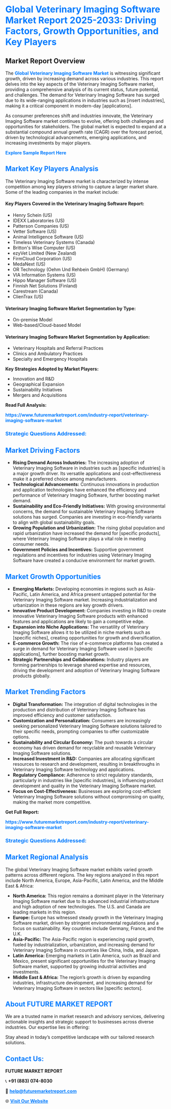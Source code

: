 <h1 style="color: #007BFF;">Global Veterinary Imaging Software Market Report 2025-2033: Driving Factors, Growth Opportunities, and Key Players</h1>

<section id="overview">
<h2>Market Report Overview</h2>
<p>The <a href="https://www.futuremarketreport.com/industry-report/veterinary-imaging-software-market" style="color: #007BFF; text-decoration: none;"><strong>Global Veterinary Imaging Software Market</strong></a> is witnessing significant growth, driven by increasing demand across various industries. This report delves into the key aspects of the Veterinary Imaging Software market, providing a comprehensive analysis of its current status, future potential, and challenges. The demand for Veterinary Imaging Software has surged due to its wide-ranging applications in industries such as [insert industries], making it a critical component in modern-day [applications].</p>
<p>As consumer preferences shift and industries innovate, the Veterinary Imaging Software market continues to evolve, offering both challenges and opportunities for stakeholders. The global market is expected to expand at a substantial compound annual growth rate (CAGR) over the forecast period, driven by technological advancements, emerging applications, and increasing investments by major players.</p>
</section>

<section id="overview">
<p><a href="https://www.futuremarketreport.com/request-sample/reportId=53102" style="color: #007BFF; text-decoration: none;"><strong>Explore Sample Report Here</strong></a></p>
</section>

<section id="key-players">
<h2 style="color: #007BFF;">Market Key Players Analysis</h2>
<p>The Veterinary Imaging Software market is characterized by intense competition among key players striving to capture a larger market share. Some of the leading companies in the market include:</p>
<h4>Key Players Covered in the Veterinary Imaging Software Report:</h4>
<ul><li>Henry Schein (US)</li><li>IDEXX Laboratories (US)</li><li>Patterson Companies (US)</li><li>Vetter Software (US)</li><li>Animal Intelligence Software (US)</li><li>Timeless Veterinary Systems (Canada)</li><li>Britton&#039;s Wise Computer (US)</li><li>ezyVet Limited (New Zealand)</li><li>FirmCloud Corporation (US)</li><li>MedaNext (US)</li><li>OR Technology (Oehm Und Rehbein GmbH) (Germany)</li><li>VIA Information Systems (US)</li><li>Hippo Manager Software (US)</li><li>Finnish Net Solutions (Finland)</li><li>Carestream (Canada)</li><li>ClienTrax (US)</li></ul>
<h4>Veterinary Imaging Software Market Segmentation by Type:</h4>
<ul><li>On-premise Model</li><li>Web-based/Cloud-based Model</li></ul>

<h4>Veterinary Imaging Software Market Segmentation by Application:</h4>
<ul><li>Veterinary Hospitals and Referral Practices</li><li>Clinics and Ambulatory Practices</li><li>Specialty and Emergency Hospitals</li></ul>
<p><strong>Key Strategies Adopted by Market Players:</strong></p>
<ul>
<li>Innovation and R&D</li>
<li>Geographical Expansion</li>
<li>Sustainability Initiatives</li>
<li>Mergers and Acquisitions</li>
</ul>
</section>

<section>
<p><strong>Read Full Analysis: </strong></p><a href="https://www.futuremarketreport.com/industry-report/veterinary-imaging-software-market" style="color: #007BFF; text-decoration: none;"><strong>https://www.futuremarketreport.com/industry-report/veterinary-imaging-software-market</strong></a>
<h3 style="color: #007BFF;">Strategic Questions Addressed:</h3>
</section>

<section id="driving-factors">
<h2 style="color: #007BFF;">Market Driving Factors</h2>
<ul>
<li><strong>Rising Demand Across Industries:</strong> The increasing adoption of Veterinary Imaging Software in industries such as [specific industries] is a major growth driver. Its versatile applications and cost-effectiveness make it a preferred choice among manufacturers.</li>
<li><strong>Technological Advancements:</strong> Continuous innovations in production and application technologies have enhanced the efficiency and performance of Veterinary Imaging Software, further boosting market demand.</li>
<li><strong>Sustainability and Eco-Friendly Initiatives:</strong> With growing environmental concerns, the demand for sustainable Veterinary Imaging Software solutions has surged. Companies are investing in eco-friendly variants to align with global sustainability goals.</li>
<li><strong>Growing Population and Urbanization:</strong> The rising global population and rapid urbanization have increased the demand for [specific products], where Veterinary Imaging Software plays a vital role in meeting consumer needs.</li>
<li><strong>Government Policies and Incentives:</strong> Supportive government regulations and incentives for industries using Veterinary Imaging Software have created a conducive environment for market growth.</li>
</ul>
</section>

<section id="growth-opportunities">
<h2 style="color: #007BFF;">Market Growth Opportunities</h2>
<ul>
<li><strong>Emerging Markets:</strong> Developing economies in regions such as Asia-Pacific, Latin America, and Africa present untapped potential for the Veterinary Imaging Software market. Increasing industrialization and urbanization in these regions are key growth drivers.</li>
<li><strong>Innovative Product Development:</strong> Companies investing in R&D to create innovative Veterinary Imaging Software products with enhanced features and applications are likely to gain a competitive edge.</li>
<li><strong>Expansion into Niche Applications:</strong> The versatility of Veterinary Imaging Software allows it to be utilized in niche markets such as [specific niches], creating opportunities for growth and diversification.</li>
<li><strong>E-commerce Growth:</strong> The rise of e-commerce platforms has created a surge in demand for Veterinary Imaging Software used in [specific applications], further boosting market growth.</li>
<li><strong>Strategic Partnerships and Collaborations:</strong> Industry players are forming partnerships to leverage shared expertise and resources, driving the development and adoption of Veterinary Imaging Software products globally.</li>
</ul>
</section>

<section id="trending-factors">
<h2 style="color: #007BFF;">Market Trending Factors</h2>
<ul>
<li><strong>Digital Transformation:</strong> The integration of digital technologies in the production and distribution of Veterinary Imaging Software has improved efficiency and customer satisfaction.</li>
<li><strong>Customization and Personalization:</strong> Consumers are increasingly seeking personalized Veterinary Imaging Software solutions tailored to their specific needs, prompting companies to offer customizable options.</li>
<li><strong>Sustainability and Circular Economy:</strong> The push towards a circular economy has driven demand for recyclable and reusable Veterinary Imaging Software solutions.</li>
<li><strong>Increased Investment in R&D:</strong> Companies are allocating significant resources to research and development, resulting in breakthroughs in Veterinary Imaging Software technology and applications.</li>
<li><strong>Regulatory Compliance:</strong> Adherence to strict regulatory standards, particularly in industries like [specific industries], is influencing product development and quality in the Veterinary Imaging Software market.</li>
<li><strong>Focus on Cost-Effectiveness:</strong> Businesses are exploring cost-efficient Veterinary Imaging Software solutions without compromising on quality, making the market more competitive.</li>
</ul>
</section>

<section>
<p><strong>Get Full Report: </strong></p><a href="https://www.futuremarketreport.com/industry-report/veterinary-imaging-software-market" style="color: #007BFF; text-decoration: none;"><strong>https://www.futuremarketreport.com/industry-report/veterinary-imaging-software-market</strong></a>
<h3 style="color: #007BFF;">Strategic Questions Addressed:</h3>
</section>


<section id="regional-analysis">
<h2 style="color: #007BFF;">Market Regional Analysis</h2>
<p>The global Veterinary Imaging Software market exhibits varied growth patterns across different regions. The key regions analyzed in this report include North America, Europe, Asia-Pacific, Latin America, and the Middle East & Africa:</p>
<ul>
<li><strong>North America:</strong> This region remains a dominant player in the Veterinary Imaging Software market due to its advanced industrial infrastructure and high adoption of new technologies. The U.S. and Canada are leading markets in this region.</li>
<li><strong>Europe:</strong> Europe has witnessed steady growth in the Veterinary Imaging Software market, driven by stringent environmental regulations and a focus on sustainability. Key countries include Germany, France, and the U.K.</li>
<li><strong>Asia-Pacific:</strong> The Asia-Pacific region is experiencing rapid growth, fueled by industrialization, urbanization, and increasing demand for Veterinary Imaging Software in countries like China, India, and Japan.</li>
<li><strong>Latin America:</strong> Emerging markets in Latin America, such as Brazil and Mexico, present significant opportunities for the Veterinary Imaging Software market, supported by growing industrial activities and investments.</li>
<li><strong>Middle East & Africa:</strong> The region’s growth is driven by expanding industries, infrastructure development, and increasing demand for Veterinary Imaging Software in sectors like [specific sectors].</li>
</ul>
</section>

<footer>
<h2 style="color: #007BFF;">About FUTURE MARKET REPORT</h2>
<p>We are a trusted name in market research and advisory services, delivering actionable insights and strategic support to businesses across diverse industries. Our expertise lies in offering:</p>

<p>Stay ahead in today’s competitive landscape with our tailored research solutions.</p>

<h2 style="color: #007BFF;">Contact Us:</h2>
<p><strong>FUTURE MARKET REPORT</strong></p>
<p>📞 <strong>+91 (883) 074-8030</strong></p>
<p>📧 <strong><a href="mailto:help@futuremarketreport.com" style="color: #007BFF;">help@futuremarketreport.com</a></strong></p>
<p>🌐 <strong><a href="https://www.futuremarketreport.com/" style="color: #007BFF;">Visit Our Website</a></strong></p>
</footer>